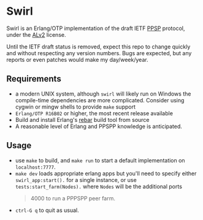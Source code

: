 # Swirl

Swirl is an Erlang/OTP implementation of the draft IETF [PPSP] protocol,
under the [ALv2] license.

Until the IETF draft status is removed, expect this repo to change quickly
and without respecting any version numbers. Bugs are expected, but any reports
or even patches would make my day/week/year.

## Requirements

- a modern UNIX system, although `swirl` will likely run on Windows the
    compile-time dependencies are more complicated. Consider using cygwin
    or mingw shells to provide `make` support
- `Erlang/OTP R16B02` or higher, the most recent release available
- Build and install Erlang's [rebar] build tool from source
- A reasonable level of Erlang and PPSPP knowledge is anticipated.

## Usage

- use `make` to build, and `make run` to start a default implementation
    on `localhost:7777`.
- `make dev` loads appropriate erlang apps but you'll need to specify
    either `swirl_app:start().` for a single instance, or use
    `tests:start_farm(Nodes).` where `Nodes` will be the additional ports
    > 4000 to run a PPPSPP peer farm.
- `ctrl-G q` to quit as usual.


[ALv2]: http://www.apache.org/licenses/LICENSE-2.0.html
[PPSP]: http://datatracker.ietf.org/doc/draft-ietf-ppsp-peer-protocol/
[rebar]: https://github.com/rebar/rebar
